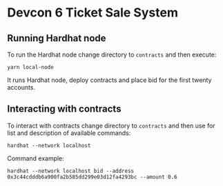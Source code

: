 # Devcon 6 Ticket Sale System

## Running Hardhat node
To run the Hardhat node change directory to `contracts` and then execute:
```shell
yarn local-node
```
It runs Hardhat node, deploy contracts and place bid for the first twenty accounts.

## Interacting with contracts
To interact with contracts change directory to `contracts` and then use for list and description of available commands:
```shell
hardhat --network localhost
```

Command example:
```shell
hardhat --network localhost bid --address 0x3c44cdddb6a900fa2b585dd299e03d12fa4293bc --amount 0.6
```


